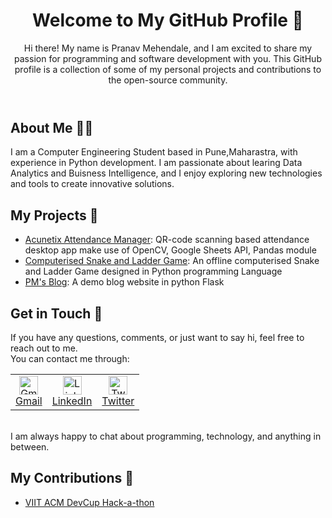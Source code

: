 <!--
**pranavmm14/pranavmm14** is a ✨ _special_ ✨ repository because its `README.md` (this file) appears on your GitHub profile.

Here are some ideas to get you started:

- 🔭 I’m currently working on ...
- 🌱 I’m currently learning ...
- 👯 I’m looking to collaborate on ...
- 🤔 I’m looking for help with ...
- 💬 Ask me about ...
- 📫 How to reach me: ...
- 😄 Pronouns: ...
- ⚡ Fun fact: ...
-->

<!DOCTYPE html>
<html>
  <link rel="stylesheet" href="https://github.githubassets.com/assets/frameworks-828d0f43.css">
  <link rel="stylesheet" href="https://github.githubassets.com/assets/site-84e74259.css">
  <link rel="stylesheet" href="https://github.githubassets.com/assets/github-fc96d9bc.css">
  <body>
    <header>
      <h1>Welcome to My GitHub Profile <span>👋</span></h1>
      <p>Hi there! My name is Pranav Mehendale, and I am excited to share my passion for programming and software development with you. This GitHub profile is a collection of some of my personal projects and contributions to the open-source community.</p>
    </header>
    <section>
      <h2>About Me <span>🙋‍♂️</span></h2>
      <p>I am a Computer Engineering Student based in Pune,Maharastra, with experience in Python development. I am passionate about learing Data Analytics and Buisness Intelligence, and I enjoy exploring new technologies and tools to create innovative solutions.</p>
    </section>
    <section>
      <h2>My Projects <span>🚀</span></h2>
      <ul>
        <li><a href="https://github.com/pranavmm14/Acunetix-Attendance-Manager">Acunetix Attendance Manager</a>: QR-code scanning based attendance desktop app make use of OpenCV, Google Sheets API, Pandas module</li>
        <li><a href="#">Computerised Snake and Ladder Game</a>: An offline computerised Snake and Ladder Game designed in Python programming Language</li>
        <li><a href="https://github.com/pranavmm14/flask-project-blog-page">PM's Blog</a>: A demo blog website in python Flask</li>
      </ul>
      <!--<p>You can find more of my projects on my <a href="#">personal website/blog/portfolio</a> 🌐.</p>-->
    </section>
    <section>
      <h2>Get in Touch <span>📲</span></h2>
      <p>If you have any questions, comments, or just want to say hi, feel free to reach out to me. <br>
        You can contact me through: <br>
        <table>
          <tr>
            <td align="center">
              <a href="mailTo:pranavmehe14@gmail.com" target="_blank" rel="noopener">
                <img src="https://img.icons8.com/fluent/48/000000/gmail-new.png" alt="Gmail" width="30" height="30">
                <br>
                Gmail
              </a>
            </td>
            <td align="center">
              <a href="https://www.linkedin.com/in/pranav-mehendale-287730212" onclick="window.open(this.href,'_blank');return false;">
                <img src="https://img.icons8.com/color/48/000000/linkedin.png" alt="LinkedIn" width="30" height="30">
                <br>
                LinkedIn
              </a>
            </td>
            <td align="center">
              <a href="https://twitter.com/PM_Mehendale" rel="noopener">
                <img src="https://img.icons8.com/color/48/000000/twitter.png" alt="Twitter" width="30" height="30">
                <br>
                Twitter
              </a>
            </td>
          </tr>
        </table>
        <br>I am always happy to chat about programming, technology, and anything in between.
      </p>
    </section>
    <section>
      <h2>My Contributions <span>🤝</span></h2>
      <ul>
        <li><a href="https://github.com/pranavmm14/45_Solution-Makers"> VIIT ACM DevCup Hack-a-thon </a></li>
        <!--<li><a href="#">Contribution 2</a>: Brief description of the contribution</li>
        <li><a href="#">Contribution 3</a>: Brief description of the contribution</li>-->
      </ul>
    </section>


  </body>
</html>

